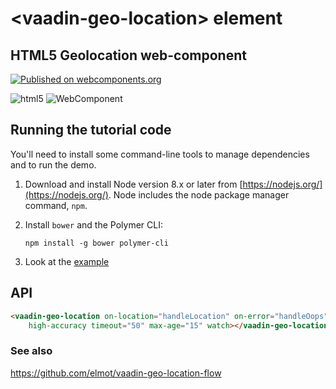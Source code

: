 # &lt;vaadin-geo-location&gt; element

## HTML5 Geolocation web-component
[![Published on webcomponents.org](https://img.shields.io/badge/webcomponents.org-published-blue.svg)](https://www.webcomponents.org/element/elmot/vaadin-geo-location)

![html5](https://www.w3.org/html/logo/badge/html5-badge-h-device-semantics.png "HTML5 Powered with Device Access, and Semantics")
![WebComponent](https://raw.githubusercontent.com/webcomponents/webcomponents-icons/master/logo/logo_64x64.png) 
## Running the tutorial code

You'll need to install some command-line tools to manage dependencies and to run the demo.

1.  Download and install Node version 8.x or later from [https://nodejs.org/](https://nodejs.org/). Node includes the node package manager command, `npm`.

2.  Install `bower` and the Polymer CLI:

        npm install -g bower polymer-cli
3. Look at the [example](https://github.com/elmot/vaadin-geo-location/blob/master/demo/demo-element.html)
 
## API

```html
<vaadin-geo-location on-location="handleLocation" on-error="handleOops"
    high-accuracy timeout="50" max-age="15" watch></vaadin-geo-location>

```
### See also

https://github.com/elmot/vaadin-geo-location-flow
